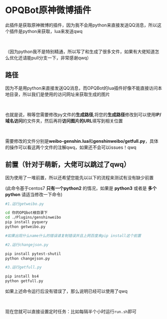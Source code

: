 # OPQBot原神微博插件
此插件是获取原神微博的插件，因为我不会用python来直接发送QQ消息，所以这个插件是python来获取，lua来发送qwq

<br>

（因为python我不是特别精通，所以写了和生成了很多文件，如果有大佬知道怎么优化还请能pull分支一下，非常感谢qwq）

## 路径
因为不是用python来直接发送QQ消息，而OPQBot的lua插件好像不能直接访问本地目录，所以我们是使用的访问网址来获取生成的图片

<br>

也就是说，稍等您需要修改py文件的**生成路径**,将您的**生成路径**修改到可以使用**IP/域名访问**的文件夹，然后再将**访问图片的URL**填写到相关位置

<br>

需要修改的文件分别是**weibo-genshin.lua**和**genshinweibo/getfull.py**，具体的操作可以看这两个文件的注解qwq，如果还不会可以issues！qwq

## 前置（针对于萌新，大佬可以跳过了qwq）
因为使用了一堆前置，所以还希望您能先以以下的流程来测试有没有缺少前置
<br>

(此命令基于centos7 **只有一个python2** 的情况，如果是 **python3** 或者是 **多个python** 请适当修改一下命令)

```sh
#1.运行getweibo.py

cd 你的OPQbot根目录下
cd ./Plugins/genshinweibo
pip install pyquery
python getweibo.py

#如果出现什么name什么的错误请复制错误并且上网百度来pip install这个前置

#2.运行changejson.py

pip install pytest-shutil
python changejson.py

#3.运行getfull.py

pip install bs4
python getfull.py
```
如果上述命令运行后没有错误了，那么说明已经可以使用了qwq

<br>

现在您就可以直接设置定时任务：比如每隔半个小时运行```run.sh```即可